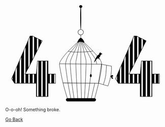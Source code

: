 <main>
 <svg
     viewBox="0 0 541.17206 328.45184"
     height="328.45184"
     width="541.17206"
     id="svg2"
     version="1.1">
    <metadata
       id="metadata8">
    </metadata>
    <defs
       id="defs6">
      <pattern
         patternUnits="userSpaceOnUse"
         width="1.5"
         height="1"
         patternTransform="translate(0,0) scale(10,10)"
         id="Strips2_1">
        <rect
           style="fill:black;stroke:none"
           x="0"
           y="-0.5"
           width="1"
           height="2"
           id="rect5419" />
      </pattern>
      <linearGradient
         osb:paint="solid"
         id="linearGradient6096">
        <stop
           id="stop6094"
           offset="0"
           style="stop-color:#000000;stop-opacity:1;" />
      </linearGradient>
    </defs>
    <g
       transform="translate(170.14515,0.038164)"
       id="layer1">
      <g
         id="g6219"
         >
        <path
           transform="matrix(1.0150687,0,0,11.193923,-1.3895945,-2685.7441)"
           style="display:inline;fill:#000000;fill-opacity:1;stroke:#000000;stroke-width:0.1px;stroke-linecap:butt;stroke-linejoin:miter;stroke-opacity:1;"
           d="m 145.0586,263.51309 c -90.20375,-0.0994 -119.20375,-0.0994 -119.20375,-0.0994"
           id="path6180" />
        <g
           id="g6174">
          <ellipse
             ry="9.161705"
             rx="9.3055239"
             cy="91.32917"
             cx="84.963676"
             id="path4488"
             style="display:inline;opacity:1;fill:none;fill-opacity:0.4627451;fill-rule:nonzero;stroke:#000000;stroke-width:1.08691013;stroke-miterlimit:4;stroke-dasharray:none;stroke-opacity:1;" />
          <path
             id="path4490"
             d="m 84.984382,-0.03816399 c 0.911733,-5.0186e-4 1.661858,18.47051499 1.674386,41.22988399 0.0069,12.610431 -0.214009,23.904598 -0.56753,31.469836 -0.282878,6.088471 -0.652275,9.761785 -1.058838,9.762119 -0.406564,3.33e-4 -0.78198,-3.672386 -1.074838,-9.760657 -0.36185,-7.564779 -0.595233,-18.858715 -0.602175,-31.469228 -0.01253,-22.759565 0.717262,-41.23145213 1.628995,-41.23195399 z"
             style="display:inline;fill:#000000;stroke:none;stroke-width:0.23743393px;stroke-linecap:butt;stroke-linejoin:miter;stroke-opacity:1;" />
          <path
             id="path4496"
             d="m 85.115421,100.5729 c -0.0036,3.37532 -0.0071,6.75165 -0.0107,10.12897 m 0.512159,0.18258 c -1.914603,-0.23621 -3.505591,1.17801 -4.861444,2.68113 -1.355853,1.50312 -2.473764,3.09173 -3.387866,4.59538 -0.914103,1.50365 -1.620209,2.91586 -2.416229,4.41952 -0.79602,1.50365 -1.67928,3.09352 -0.808656,3.24054 0.870624,0.14702 3.490408,-1.14815 5.700074,-1.91396 2.209666,-0.76581 4.001473,-1.00079 5.922125,-0.86765 1.920652,0.13314 3.947462,0.6325 6.245357,1.6195 2.297896,0.98701 4.861161,2.46015 4.9051,0.91309 0.04394,-1.54706 -2.430929,-6.11379 -4.787811,-9.33976 -2.356882,-3.22597 -4.596047,-5.11158 -6.51065,-5.34779 z"
             style="display:inline;fill:#000000;fill-opacity:1;stroke:#000000;stroke-width:1px;stroke-linecap:butt;stroke-linejoin:miter;stroke-opacity:1;" />
          <rect
             ry="5"
             y="314.84082"
             x="35.355339"
             height="9.8994951"
             width="100.76272"
             id="rect4553"
             style="display:inline;opacity:1;fill:#000000;fill-opacity:1;fill-rule:nonzero;stroke:#000000;stroke-width:1.00157475;stroke-miterlimit:4;stroke-dasharray:none;stroke-opacity:1;" />
          <path
             id="path4513"
             d="m 74.6875,125.03748 c -8.394789,7.68654 -16.790624,15.37405 -23.988969,22.38484 -7.198345,7.0108 -13.197555,13.3433 -18.781379,20.01048 -5.583823,6.66719 -10.749655,13.66605 -13.916608,18.7496 -3.166952,5.08355 -4.333432,8.24971 -4.750315,11.08369 -0.416883,2.83399 -0.08368,5.33304 1.809372,16.25302 1.893048,10.91998 5.343489,30.24673 9.760132,48.66349 4.416642,18.41676 9.798356,35.91675 15.180267,53.41738"
             style="display:inline;fill:none;stroke:#000000;stroke-width:1px;stroke-linecap:butt;stroke-linejoin:miter;stroke-opacity:1;" />
          <path
             id="path4517"
             d="m 76.9375,124.66248 c -4.548745,6.50695 -9.29087,13.29053 -13.530749,18.69724 -4.239879,5.4067 -8.072459,9.57255 -11.572943,13.98975 -3.500484,4.41719 -6.66636,9.08269 -9.333429,13.99996 -2.66707,4.91727 -4.833205,10.08267 -6.333458,15.08327 -1.500252,5.0006 -2.33339,9.8328 -2.500149,14.33343 -0.166759,4.50062 0.333124,8.66631 1.249922,15.50064 0.916798,6.83434 2.249854,16.33237 3.499902,24.91604 1.250047,8.58368 2.416611,16.24967 4.583438,28.58394 2.166827,12.33427 5.333153,29.33244 8.499966,46.33323"
             style="display:inline;fill:none;stroke:#000000;stroke-width:1px;stroke-linecap:butt;stroke-linejoin:miter;stroke-opacity:1;" />
          <path
             id="path4521"
             d="m 96.8125,126.22498 c 6.89586,6.45836 13.7917,12.9167 19.98957,19.14581 6.19786,6.22912 11.69789,12.22914 17.11456,18.39581 5.41666,6.16667 10.74996,12.49995 14.74993,17.91655 3.99997,5.41659 6.66659,9.91653 7.16671,17.83316 0.50012,7.91664 -1.16644,19.24921 -3.3502,31.24619 -2.18376,11.99698 -4.81616,24.33632 -8.42063,38.99809 -3.60448,14.66177 -8.06212,31.17154 -12.56244,47.83939"
             style="display:inline;fill:none;stroke:#000000;stroke-width:1px;stroke-linecap:butt;stroke-linejoin:miter;stroke-opacity:1;" />
          <path
             id="path4525"
             d="m 91.9375,124.09998 c 5.854072,7.16655 11.70824,14.33322 16.21863,20.16651 4.51039,5.83328 7.67706,10.33329 11.92718,16.33346 4.25012,6.00017 9.58322,13.49984 12.66653,18.58299 3.08332,5.08314 3.91663,7.74974 4.68205,10.91384 0.76542,3.1641 1.40129,6.50242 1.69781,8.02406 0.29651,1.52165 0.22299,1.06579 0.14933,0.60912"
             style="display:inline;fill:none;stroke:#000000;stroke-width:1px;stroke-linecap:butt;stroke-linejoin:miter;stroke-opacity:1;" />
          <path
             id="path4533"
             d="m 89,123.66248 c 6.159885,11.51771 12.31996,23.03577 16.83724,31.78904 4.51728,8.75327 7.29964,14.54985 9.24424,18.32123 1.9446,3.77138 3.00519,5.42118 4.1838,9.19262 1.17861,3.77144 2.47477,9.6631 1.94443,23.80647 -0.53034,14.14338 -2.88706,36.53226 -5.4209,56.44951 -2.53383,19.91725 -5.24428,37.35836 -7.95503,54.80146"
             style="display:inline;fill:none;stroke:#000000;stroke-width:1px;stroke-linecap:butt;stroke-linejoin:miter;stroke-opacity:1;" />
          <path
             id="path4537"
             d="m 87.0625,123.03748 c 2.916637,10.42937 5.833458,20.8594 7.291964,26.66356 1.458505,5.80416 1.458505,6.98257 2.402021,11.11052 0.943517,4.12795 2.827535,11.19302 4.065005,16.02501 1.23748,4.832 1.82668,7.42447 2.12139,10.84263 0.29471,3.41815 0.29471,7.65958 -0.11785,20.44893 -0.41255,12.78934 -1.23731,34.11536 -2.18014,53.62015 -0.94282,19.50478 -2.003429,37.18159 -3.064154,54.86032"
             style="display:inline;fill:none;stroke:#000000;stroke-width:1px;stroke-linecap:butt;stroke-linejoin:miter;stroke-opacity:1;" />
          <path
             id="path4541"
             d="m 85.206367,122.98266 c 0.117841,11.74369 0.235693,23.48835 0.235693,36.55072 -10e-7,13.06238 -0.117833,27.43796 -0.05891,45.3521 0.05892,17.91413 0.29461,39.36153 0.707091,58.80738 0.412482,19.44585 1.001711,36.88701 1.590999,54.32995"
             style="display:inline;fill:none;stroke:#000000;stroke-width:1px;stroke-linecap:butt;stroke-linejoin:miter;stroke-opacity:1;" />
          <path
             id="path4545"
             d="m 83.12978,122.92016 c -2.601311,10.56131 -5.214983,21.17282 -7.40283,31.41665 -2.187847,10.24384 -3.955407,20.14218 -5.074975,26.03483 -1.119568,5.89264 -1.59092,7.77805 -1.885708,10.07706 -0.294789,2.29901 -0.412567,5.0079 5.1e-5,17.56339 0.412617,12.55548 1.355064,34.93859 2.474996,54.74239 1.119932,19.80379 2.415574,37.00049 3.712005,54.20767"
             style="display:inline;fill:none;stroke:#000000;stroke-width:1px;stroke-linecap:butt;stroke-linejoin:miter;stroke-opacity:1;" />
          <path
             id="path4549"
             d="m 79.25478,124.23266 c -5.440192,11.56251 -10.880951,23.12622 -15.899657,33.56368 -5.018706,10.43747 -9.614414,19.74672 -11.912808,26.70033 -2.298394,6.95362 -2.298394,11.54922 -1.355419,24.57415 0.942974,13.02493 2.828182,34.46917 5.066095,53.84746 2.237913,19.37829 4.833109,36.71892 7.425959,54.04387"
             style="display:inline;fill:none;stroke:#000000;stroke-width:1px;stroke-linecap:butt;stroke-linejoin:miter;stroke-opacity:1;" />
          <path
             id="path4556"
             d="m 42.426407,155.38825 c 3.4184,0.82513 6.836082,1.65009 10.606997,2.18034 3.770916,0.53024 7.89657,0.76599 11.608535,0.88382 3.711965,0.11782 7.012548,0.11782 10.429711,0.0589 3.417163,-0.0589 6.953769,-0.17681 10.606588,-0.23572 3.652818,-0.0589 7.425155,-0.0589 11.137027,-0.23569 3.711875,-0.17679 7.366225,-0.53043 10.724475,-0.70716 3.35826,-0.17672 6.4233,-0.17672 9.48702,-0.58922 3.06372,-0.41251 6.12885,-1.23774 9.1918,-2.06238"
             style="display:inline;fill:none;stroke:#000000;stroke-width:1px;stroke-linecap:butt;stroke-linejoin:miter;stroke-opacity:1;" />
          <path
             id="path4560"
             d="m 13.113199,198.16821 c 47.547038,0.40361 95.093071,0.80721 142.638101,1.2108"
             style="display:inline;fill:none;stroke:#000000;stroke-width:1.00614154px;stroke-linecap:butt;stroke-linejoin:miter;stroke-opacity:1;" />
          <path
             id="path4529"
             d="m 132.6875,263.34998 c -4.2289,18.4155 -8.45806,36.83216 -12.6875,55.25"
             style="display:inline;fill:none;stroke:#000000;stroke-width:1px;stroke-linecap:butt;stroke-linejoin:miter;stroke-opacity:1;" />
          <ellipse
             ry="4.6715717"
             rx="2.5"
             cy="238.08525"
             cx="119.12262"
             id="path4614"
             style="display:inline;opacity:1;fill:#000000;fill-opacity:1;fill-rule:nonzero;stroke:#000000;stroke-width:1.00157475;stroke-miterlimit:4;stroke-dasharray:none;stroke-opacity:1;" />
          <ellipse
             ry="4.3158579"
             rx="4.9001703"
             cy="4.3948641"
             cx="85.016434"
             id="path4616"
             style="display:inline;opacity:1;fill:#000000;fill-opacity:1;fill-rule:nonzero;stroke:#000000;stroke-width:0.82170224;stroke-miterlimit:4;stroke-dasharray:none;stroke-opacity:1;" />
          <ellipse
             transform="translate(-170.14515,-0.038164)"
             ry="3.880542"
             rx="3.5777507"
             cy="164.5713"
             cx="321.42224"
             id="path4565"
             style="opacity:1;fill:#000000;fill-opacity:1;fill-rule:nonzero;stroke:#000000;stroke-width:1.00157475;stroke-miterlimit:4;stroke-dasharray:none;stroke-opacity:1;" />
          <path
             transform="translate(-170.14515,-0.038164)"
             id="path4567"
             d="m 321.74355,168.0687 c -1e-5,3.3913 -3.42414,11.26702 -8.73834,11.26702 -5.3142,0 -18.59463,27.24606 -8.38477,3.759 1.35199,-3.11016 5.69513,-12.89881 10.50609,-15.15612 8.05545,-3.77965 6.61702,-3.26121 6.61702,0.1301 z"
             style="opacity:1;fill:#000000;fill-opacity:1;fill-rule:nonzero;stroke:#000000;stroke-width:1.00157475;stroke-miterlimit:4;stroke-dasharray:none;stroke-opacity:1;" />
          <path
             transform="translate(-170.14515,-0.038164)"
             id="path4570"
             d="m 325,163.45184 c 1.66722,0.62594 3.33388,1.25167 3.33438,1.56444 5e-4,0.31276 -1.66671,0.31276 -3.33438,0.31276"
             style="fill:none;stroke:#000000;stroke-width:1px;stroke-linecap:butt;stroke-linejoin:miter;stroke-opacity:1;" />
          <path
             transform="translate(-170.14515,-0.038164)"
             id="path4578"
             d="m 314.72098,177.37003 c -0.21488,1.64138 -0.42965,3.28197 0.28484,3.96351 0.71449,0.68155 2.35396,0.39999 3.99418,0.1183"
             style="fill:none;stroke:#000000;stroke-width:1px;stroke-linecap:butt;stroke-linejoin:miter;stroke-opacity:1;" />
          <path
             transform="translate(-170.14515,-0.038164)"
             id="path4578-1"
             d="m 316,176.45184 c -0.29612,1.41007 -0.59214,2.81967 -0.25801,3.48764 0.33413,0.66798 1.29605,0.59017 2.25801,0.51236"
             style="fill:none;stroke:#000000;stroke-width:1px;stroke-linecap:butt;stroke-linejoin:miter;stroke-opacity:1;" />
          <path
             transform="translate(-170.14515,-0.038164)"
             id="path4610"
             d="m 318,180.45184 c 0.66667,0 1.33434,0 1.501,0.16616 0.16667,0.16617 -0.16667,0.49951 0.001,0.66667 0.16767,0.16717 0.68771,0.16717 0.89053,0.36949 0.20282,0.20233 -0.0582,0.46335 -0.39253,0.79768"
             style="fill:none;stroke:#000000;stroke-width:1px;stroke-linecap:butt;stroke-linejoin:miter;stroke-opacity:1;" />
          <path
             id="path4573"
             d="m 155,199.59998 34.15106,6.52318 v 11.49049 l -1.06066,13.43503 -3.88908,19.44543 -3.00521,10.42983 -4.06586,12.19759 -17.14734,-4.94975 -14.92431,-4.65869 v 0 L 155,199.59998"
             style="fill:none;stroke:#000000;stroke-width:1px;stroke-linecap:butt;stroke-linejoin:miter;stroke-opacity:1" />
          <path
             id="path4575"
             d="m 172.53405,202.94118 -2.65165,33.23402 -3.53553,16.97056 -5.12652,15.73313"
             style="fill:none;stroke:#000000;stroke-width:1px;stroke-linecap:butt;stroke-linejoin:miter;stroke-opacity:1" />
          <path
             id="path4579"
             d="m 187.2662,239.00256 c 0.76634,-0.82482 2.12163,-2.00333 3.50552,-2.26818 1.38389,-0.26485 2.79921,0.38383 3.2412,1.53192 0.442,1.14808 -0.0885,2.79852 -1.5624,3.24089 -1.4739,0.44236 -3.88809,-0.32312 -3.7995,0.001 0.0886,0.32427 2.68064,1.73812 4.00626,3.12221 1.32563,1.38408 1.38456,2.73956 0.79537,3.38822 -0.5892,0.64866 -1.82576,0.58977 -2.53349,0.11762 -0.70773,-0.47215 -0.88437,-1.35536 -1.59092,-2.65068 -0.70656,-1.29532 -1.94507,-3.00565 -2.47512,-4.09626 -0.53005,-1.09062 -0.35326,-1.56206 0.41308,-2.38689 z"
             style="fill:#000000;fill-opacity:1;stroke:#000000;stroke-width:1px;stroke-linecap:butt;stroke-linejoin:miter;stroke-opacity:1" />
        </g>
      </g>
    </g>
    <g
       id="layer3">
      <g
         id="text4526"
         style="fill:url(#Strips2_1);fill-opacity:1;stroke:none;stroke-width:1.23488784;"
         transform="matrix(0.97168718,0,0,1.0291378,170.14515,0.038164)"
         aria-label="4">
        <path
           id="path4555"
           style="fill:url(#Strips2_1);fill-opacity:1;stroke:#000000;stroke-width:1.23488784;stroke-opacity:1"
           d="M -0.46490841,256.59082 H -26.166013 v 43.5298 h -41.214384 v -43.5298 h -75.829833 l -9.95629,-15.28174 64.136994,-140.0826 h 8.914347 l 33.573515,15.8606 -48.507941,89.60655 -11.461305,19.56526 h 39.130513 l 4.399288,-43.06672 h 36.815096 v 43.06672 h 25.70110459 z" />
      </g>
      <g
         id="text4526-2"
         style="fill:url(#Strips2_1);fill-opacity:1;stroke:none;stroke-width:1.23488784;"
         transform="matrix(0.97168718,0,0,1.0291378,377.95605,103.2934)"
         aria-label="4">
        <path
           id="path4558"
           style="fill:url(#Strips2_1);fill-opacity:1;stroke:#000000;stroke-width:1.23488784;stroke-opacity:1"
           d="m 147.55592,156.33602 h -25.70111 v 43.5298 H 80.640431 v -43.5298 H 4.8105946 L -5.1456892,141.05429 58.991302,0.97168512 h 8.914347 L 101.47916,16.832277 52.971223,106.43883 41.50992,126.00409 h 39.130511 l 4.399288,-43.06672 h 36.815091 v 43.06672 h 25.70111 z" />
      </g>
    </g>
  </svg>

  <p id="errorText">O-o-oh! Something broke.</p>
  <a id="errorLink" href="/">Go Back</a>
</main>
</main>
